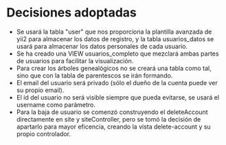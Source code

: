 # Decisiones adoptadas

- Se usará la tabla "user" que nos proporciona la plantilla avanzada de yii2 para almacenar los datos de registro, y la tabla usuarios_datos se usará para almacenar los datos personales de cada usuario.
- Se ha creado una VIEW usuarios_completo que mezclará ambas partes de usuarios para facilitar la visualización.
- Para crear los árboles genealógicos no se creará una tabla como tal, sino que con la tabla de parentescos se irán formando.
- El email del usuario será privado (sólo el dueño de la cuenta puede ver su propio email).
- El id del usuario no será visible siempre que pueda evitarse, se usará el username como parámetro.
- Para la baja de usuario se comenzó construyendo el deleteAccount directamente en site y siteController, pero se tomó la decisión de apartarlo para mayor eficencia, creando la vista delete-account y su propio controlador.
